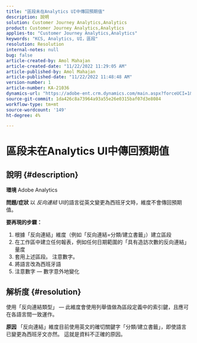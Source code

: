 ```yaml
---
title: "區段未在Analytics UI中傳回預期值"
description: 說明
solution: Customer Journey Analytics,Analytics
product: Customer Journey Analytics,Analytics
applies-to: "Customer Journey Analytics,Analytics"
keywords: "KCS, Analytics, UI，區段"
resolution: Resolution
internal-notes: null
bug: false
article-created-by: Amol Mahajan
article-created-date: "11/22/2022 11:29:05 AM"
article-published-by: Amol Mahajan
article-published-date: "11/22/2022 11:48:48 AM"
version-number: 1
article-number: KA-21036
dynamics-url: "https://adobe-ent.crm.dynamics.com/main.aspx?forceUCI=1&pagetype=entityrecord&etn=knowledgearticle&id=6cf79ed9-586a-ed11-9561-6045bd006d92"
source-git-commit: 1da426c8a73964a93a55e26e0315baf07d3e8084
workflow-type: tm+mt
source-wordcount: '149'
ht-degree: 4%

---
```


# 區段未在Analytics UI中傳回預期值

## 說明 {#description}

<b>環境</b>
Adobe Analytics


<b>問題/症狀</b>
以 *反向連結* UI的語言從英文變更為西班牙文時，維度不會傳回預期值。



<b>要再現的步驟：</b>

1. 根據「反向連結」維度（例如「反向連結=分類/建立書籤」）建立區段
2. 在工作區中建立任何報表，例如任何日期範圍的「具有造訪次數的反向連結」量度
3. 套用上述區段。 注意數字。
4. 將語言改為西班牙語
5. 注意數字 — 數字意外地變化



## 解析度 {#resolution}


使用「反向連結類型」 — 此維度會使用列舉值做為區段定義中的索引鍵，且應可在各語言間一致運作。


<b>原因</b>
「反向連結」維度目前使用英文的確切關鍵字「分類/建立書籤」，即使語言已變更為西班牙文亦然。 這就是資料不正確的原因。
